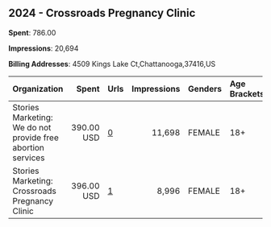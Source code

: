## 2024 - Crossroads Pregnancy Clinic 
**Spent**: 786.00

**Impressions**: 20,694

**Billing Addresses**: 4509 Kings Lake Ct,Chattanooga,37416,US

|Organization|Spent|Urls|Impressions|Genders|Age Brackets|Country Codes|
|:---|---:|:---|---:|:---|:---|:---|
|Stories Marketing: We do not provide free abortion services|390.00 USD|[0](https://www.snap.com/political-ads/asset/d982ad34bb379151e5cf64b8d7029615bc79ca10ef6ce7fdfa9196f23798a377?mediaType=mp4)|11,698|FEMALE|18+|united states|
|Stories Marketing: Crossroads Pregnancy Clinic|396.00 USD|[1](https://www.snap.com/political-ads/asset/88eb73ab33d923658763bc5b86bf4ef314e8dfdaae3ce29f6a95f4e3f9fd405d?mediaType=mp4)|8,996|FEMALE|18+|united states|
